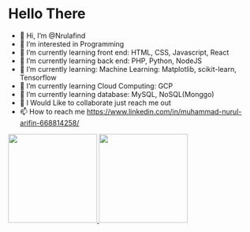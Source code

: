 # Hello There

- 👋 Hi, I’m @Nrulafind
- 👀 I’m interested in Programming
- 🌱 I’m currently learning front end: HTML, CSS, Javascript, React
- 🌱 I’m currently learning back end: PHP, Python, NodeJS
- 🌱 I’m currently learning: Machine Learning: Matplotlib, scikit-learn, Tensorflow
- 🌱 I’m currently learning Cloud Computing: GCP
- 🌱 I’m currently learning database: MySQL, NoSQL(Monggo)
- 💞️ I Would Like to collaborate just reach me out
- 📫 How to reach me https://www.linkedin.com/in/muhammad-nurul-arifin-668814258/

<!---
Nrulafind/Nrulafind is a ✨ special ✨ repository because its `README.md` (this file) appears on your GitHub profile.
You can click the Preview link to take a look at your changes.


my first step
-
--->

<p align="left">
<a href="https://github.com/Nrulafind">
  <img height="180em" src="https://github-readme-stats-eight-theta.vercel.app/api?username=Nrulafind&show_icons=true&theme=algolia&include_all_commits=true&count_private=true"/>
  <img height="180em" src="https://github-readme-stats-eight-theta.vercel.app/api/top-langs/?username=Nrulafind&layout=compact&langs_count=8&theme=algolia"/>
</a>
</p>
